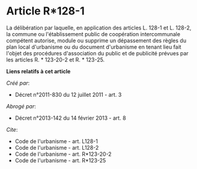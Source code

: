 # Article R*128-1

La délibération par laquelle, en application des articles L. 128-1 et L. 128-2, la commune ou l'établissement public de
coopération intercommunale compétent autorise, module ou supprime un dépassement des règles du plan local d'urbanisme ou du
document d'urbanisme en tenant lieu fait l'objet des procédures d'association du public et de publicité prévues par les
articles R. * 123-20-2 et R. * 123-25.

**Liens relatifs à cet article**

_Créé par_:

  - Décret n°2011-830 du 12 juillet 2011 - art. 3

_Abrogé par_:

  - Décret n°2013-142 du 14 février 2013 - art. 8

_Cite_:

  - Code de l'urbanisme - art. L128-1
  - Code de l'urbanisme - art. L128-2
  - Code de l'urbanisme - art. R*123-20-2
  - Code de l'urbanisme - art. R*123-25
